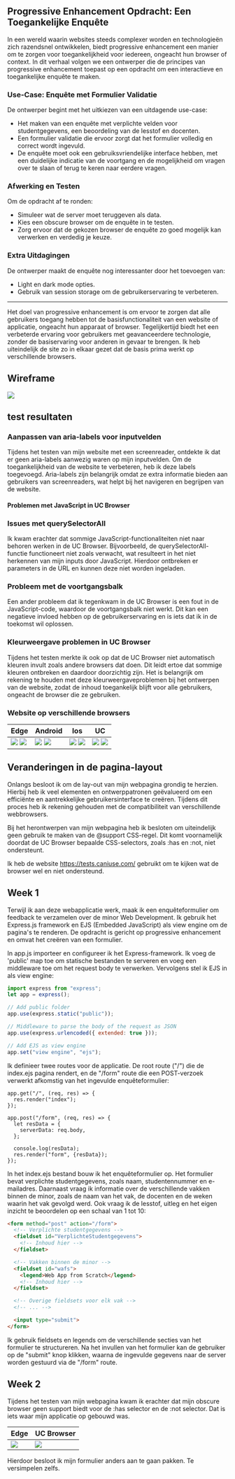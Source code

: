 ## Progressive Enhancement Opdracht: Een Toegankelijke Enquête

In een wereld waarin websites steeds complexer worden en technologieën zich razendsnel ontwikkelen, biedt progressive enhancement een manier om te zorgen voor toegankelijkheid voor iedereen, ongeacht hun browser of context. In dit verhaal volgen we een ontwerper die de principes van progressive enhancement toepast op een opdracht om een interactieve en toegankelijke enquête te maken.

### Use-Case: Enquête met Formulier Validatie

De ontwerper begint met het uitkiezen van een uitdagende use-case:

- Het maken van een enquête met verplichte velden voor studentgegevens, een beoordeling van de lesstof en docenten.
- Een formulier validatie die ervoor zorgt dat het formulier volledig en correct wordt ingevuld.
- De enquête moet ook een gebruiksvriendelijke interface hebben, met een duidelijke indicatie van de voortgang en de mogelijkheid om vragen over te slaan of terug te keren naar eerdere vragen.

### Afwerking en Testen

Om de opdracht af te ronden:

- Simuleer wat de server moet teruggeven als data.
- Kies een obscure browser om de enquête in te testen.
- Zorg ervoor dat de gekozen browser de enquête zo goed mogelijk kan verwerken en verdedig je keuze.

### Extra Uitdagingen

De ontwerper maakt de enquête nog interessanter door het toevoegen van:

- Light en dark mode opties.
- Gebruik van session storage om de gebruikerservaring te verbeteren.



---

Het doel van progressive enhancement is om ervoor te zorgen dat alle gebruikers toegang hebben tot de basisfunctionaliteit van een website of applicatie, ongeacht hun apparaat of browser. Tegelijkertijd biedt het een verbeterde ervaring voor gebruikers met geavanceerdere technologie, zonder de basiservaring voor anderen in gevaar te brengen. Ik heb uiteindelijk de site zo in elkaar gezet dat de basis prima werkt op verschillende browsers.

## Wireframe
![](wireframe.png)

## test resultaten

### Aanpassen van aria-labels voor inputvelden

Tijdens het testen van mijn website met een screenreader, ontdekte ik dat er geen aria-labels aanwezig waren op mijn inputvelden. Om de toegankelijkheid van de website te verbeteren, heb ik deze labels toegevoegd. Aria-labels zijn belangrijk omdat ze extra informatie bieden aan gebruikers van screenreaders, wat helpt bij het navigeren en begrijpen van de website.

#### Problemen met JavaScript in UC Browser

### Issues met querySelectorAll

Ik kwam erachter dat sommige JavaScript-functionaliteiten niet naar behoren werken in de UC Browser. Bijvoorbeeld, de querySelectorAll-functie functioneert niet zoals verwacht, wat resulteert in het niet herkennen van mijn inputs door JavaScript. Hierdoor ontbreken er parameters in de URL en kunnen deze niet worden ingeladen.

### Probleem met de voortgangsbalk

Een ander probleem dat ik tegenkwam in de UC Browser is een fout in de JavaScript-code, waardoor de voortgangsbalk niet werkt. Dit kan een negatieve invloed hebben op de gebruikerservaring en is iets dat ik in de toekomst wil oplossen.

### Kleurweergave problemen in UC Browser

Tijdens het testen merkte ik ook op dat de UC Browser niet automatisch kleuren invult zoals andere browsers dat doen. Dit leidt ertoe dat sommige kleuren ontbreken en daardoor doorzichtig zijn. Het is belangrijk om rekening te houden met deze kleurweergaveproblemen bij het ontwerpen van de website, zodat de inhoud toegankelijk blijft voor alle gebruikers, ongeacht de browser die ze gebruiken.

### Website op verschillende browsers
| Edge | Android | Ios | UC  |
| ---- | ------- | --- | --- |
|  ![](assets/edge.png)  ![](assets/edge2.png)   | ![](assets/android1.jpg) ![](assets/android2.jpg)        | ![](assets/iphone1.png) ![](assets/iphone2.png)    | ![](assets/uc.png) ![](assets/uc2.png)   |

## Veranderingen in de pagina-layout

Onlangs besloot ik om de lay-out van mijn webpagina grondig te herzien. Hierbij heb ik veel elementen en ontwerppatronen geëvalueerd om een efficiënte en aantrekkelijke gebruikersinterface te creëren. Tijdens dit proces heb ik rekening gehouden met de compatibiliteit van verschillende webbrowsers.

Bij het herontwerpen van mijn webpagina heb ik besloten om uiteindelijk geen gebruik te maken van de @support CSS-regel. Dit komt voornamelijk doordat de UC Browser bepaalde CSS-selectors, zoals :has en :not, niet ondersteunt.

Ik heb de website https://tests.caniuse.com/ gebruikt om te kijken wat de browser wel en niet ondersteund.

## Week 1

Terwijl ik aan deze webapplicatie werk, maak ik een enquêteformulier om feedback te verzamelen over de minor Web Development. Ik gebruik het Express.js framework en EJS (Embedded JavaScript) als view engine om de pagina's te renderen. De opdracht is gericht op progressive enhancement en omvat het creëren van een formulier.

In app.js importeer en configureer ik het Express-framework. Ik voeg de 'public' map toe om statische bestanden te serveren en voeg een middleware toe om het request body te verwerken. Vervolgens stel ik EJS in als view engine:

```js
import express from "express";
let app = express();

// Add public folder
app.use(express.static("public"));

// Middleware to parse the body of the request as JSON
app.use(express.urlencoded({ extended: true }));

// Add EJS as view engine
app.set("view engine", "ejs");
```

Ik definieer twee routes voor de applicatie. De root route ("/") die de index.ejs pagina rendert, en de "/form" route die een POST-verzoek verwerkt afkomstig van het ingevulde enquêteformulier:

```JS
app.get("/", (req, res) => {
  res.render("index");
});

app.post("/form", (req, res) => {
  let resData = {
    serverData: req.body,
  };

  console.log(resData);
  res.render("form", {resData});
});
```

In het index.ejs bestand bouw ik het enquêteformulier op. Het formulier bevat verplichte studentgegevens, zoals naam, studentennummer en e-mailadres. Daarnaast vraag ik informatie over de verschillende vakken binnen de minor, zoals de naam van het vak, de docenten en de weken waarin het vak gevolgd werd. Ook vraag ik de lesstof, uitleg en het eigen inzicht te beoordelen op een schaal van 1 tot 10:

```HTML
<form method="post" action="/form">
  <!-- Verplichte studentgegevens -->
  <fieldset id="VerplichteStudentgegevens">
    <!-- Inhoud hier -->
  </fieldset>

  <!-- Vakken binnen de minor -->
  <fieldset id="wafs">
    <legend>Web App from Scratch</legend>
    <!-- Inhoud hier -->
  </fieldset>

  <!-- Overige fieldsets voor elk vak -->
  <!-- ... -->

  <input type="submit">
</form>
```

Ik gebruik fieldsets en legends om de verschillende secties van het formulier te structureren. Na het invullen van het formulier kan de gebruiker op de "submit" knop klikken, waarna de ingevulde gegevens naar de server worden gestuurd via de "/form" route.

## Week 2
Tijdens het testen van mijn webpagina kwam ik erachter dat mijn obscure browser geen support biedt voor de :has selector en de :not selector. Dat is iets waar mijn applicatie op gebouwd was.

|  Edge   |   UC Browser  |
| --- | --- |
|   ![](github-assets/w1SupportYes.png)  | ![](github-assets/w1SupportNo.png)    |

Hierdoor besloot ik mijn formulier anders aan te gaan pakken. Te versimpelen zelfs.


